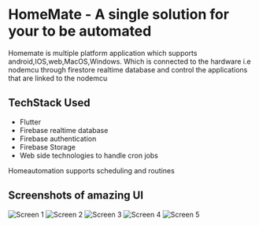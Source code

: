 # HomeMate - A single solution for your to be automated

Homemate is multiple platform application which supports android,IOS,web,MacOS,Windows. Which is connected to the hardware i.e nodemcu through firestore realtime database and control the applications that are linked to the nodemcu

## TechStack Used

- Flutter
- Firebase realtime database
- Firebase authentication
- Firebase Storage
- Web side technologies to handle cron jobs

Homeautomation supports scheduling and routines


## Screenshots of amazing UI

![Screen 1](screen1.png)
![Screen 2](screen2.png)
![Screen 3](screen3.png)
![Screen 4](screen4.png)
![Screen 5](screen5.png)
